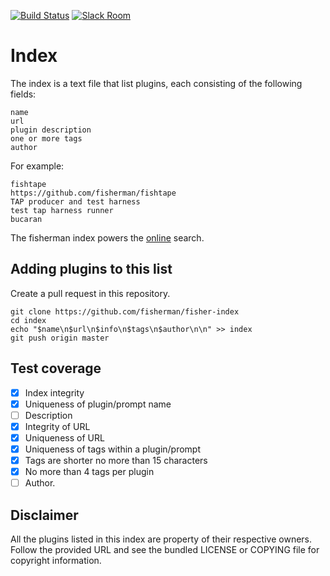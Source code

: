 [![Build Status][travis-badge]][travis-link]
[![Slack Room][slack-badge]][slack-link]

# Index

The index is a text file that list plugins, each consisting of the following fields:

```
name
url
plugin description
one or more tags
author
```

For example:

```
fishtape
https://github.com/fisherman/fishtape
TAP producer and test harness
test tap harness runner
bucaran
```

The fisherman index powers the [online] search.

## Adding plugins to this list

Create a pull request in this repository.

```fish
git clone https://github.com/fisherman/fisher-index
cd index
echo "$name\n$url\n$info\n$tags\n$author\n\n" >> index
git push origin master
```

## Test coverage

- [x] Index integrity
- [x] Uniqueness of plugin/prompt name
- [ ] Description
- [x] Integrity of URL
- [x] Uniqueness of URL
- [x] Uniqueness of tags within a plugin/prompt
- [x] Tags are shorter no more than 15 characters
- [x] No more than 4 tags per plugin
- [ ] Author.

## Disclaimer

All the plugins listed in this index are property of their respective owners. Follow the provided URL and see the bundled LICENSE or COPYING file for copyright information.

<!-- Badges -->

[slack-link]: https://fisherman-wharf.herokuapp.com
[slack-badge]: https://fisherman-wharf.herokuapp.com/badge.svg
[travis-link]: https://travis-ci.org/fisherman/index
[travis-badge]: https://img.shields.io/travis/fisherman/index.svg
[fisherman]: https://github.com/fisherman/fisherman
[online]: https://fisherman.github.io/
